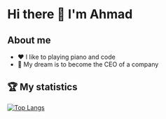 <!-- START -->

# Hi there 👋 I'm Ahmad

<!-- About personal -->
## About me
- ❤️️ I like to playing piano and code
- 🤗 My dream is to become the CEO of a company

## 🏆 My statistics

<!-- Most languages -->

[![Top Langs](https://github-readme-stats.vercel.app/api/top-langs/?username=Ahmad3296&layout=compact)](https://github.com/Ahmad3296/github-readme-stats)

<!-- END -->
